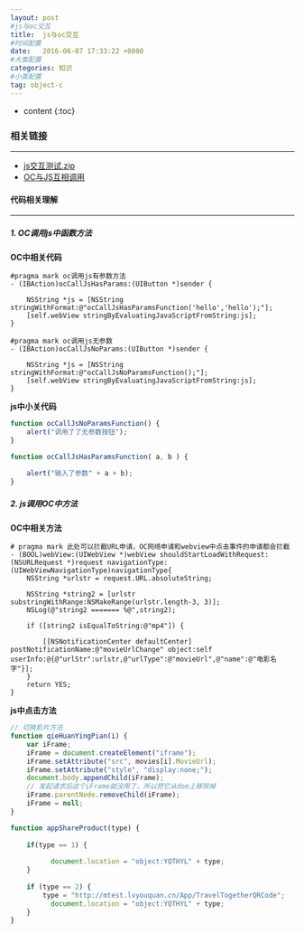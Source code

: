 ```yaml
---
layout: post
#js与oc交互
title:  js与oc交互
#时间配置
date:   2016-06-07 17:33:22 +0800
#大类配置
categories: 知识
#小类配置
tag: object-c
---
```


* content
{:toc}


### 相关链接
---

* <a href="http://files.cnblogs.com/files/AnchoriteFiliGod/js交互测试.zip" target="_blank">js交互测试.zip</a><br>
* <a href="http://blog.csdn.net/jwzhangjie/article/details/46823721" target="_blank">OC与JS互相调用</a><br>






#### 代码相关理解
---


##### 1. OC调用js中函数方法

**OC中相关代码**

```objc
#pragma mark oc调用js有参数方法
- (IBAction)ocCallJsHasParams:(UIButton *)sender {
    
    NSString *js = [NSString stringWithFormat:@"ocCallJsHasParamsFunction('hello','hello');"];
    [self.webView stringByEvaluatingJavaScriptFromString:js];
}

#pragma mark oc调用js无参数
- (IBAction)ocCallJsNoParams:(UIButton *)sender {
    
    NSString *js = [NSString stringWithFormat:@"ocCallJsNoParamsFunction();"];
    [self.webView stringByEvaluatingJavaScriptFromString:js];
}
```

**js中小关代码**

```js
function ocCallJsNoParamsFunction() {
    alert("调用了了无参数按钮");
}

function ocCallJsHasParamsFunction( a, b ) {
    
    alert("输入了参数" + a + b);
}
```

##### 2. js调用OC中方法

**OC中相关方法**

```objc
# pragma mark 此处可以拦截URL申请，OC网络申请和webview中点击事件的申请都会拦截
- (BOOL)webView:(UIWebView *)webView shouldStartLoadWithRequest:(NSURLRequest *)request navigationType:(UIWebViewNavigationType)navigationType{
    NSString *urlstr = request.URL.absoluteString;
    
    NSString *string2 = [urlstr substringWithRange:NSMakeRange(urlstr.length-3, 3)];
    NSLog(@"string2 ======= %@",string2);
    
    if ([string2 isEqualToString:@"mp4"]) {
        
        [[NSNotificationCenter defaultCenter] postNotificationName:@"movieUrlChange" object:self userInfo:@{@"urlStr":urlstr,@"urlType":@"movieUrl",@"name":@"电影名字"}];
    }
    return YES;
}
```

**js中点击方法**

```js
// 切换影片方法
function qieHuanYingPian(i) {    
    var iFrame;  
    iFrame = document.createElement("iframe");  
    iFrame.setAttribute("src", movies[i].MovieUrl);  
    iFrame.setAttribute("style", "display:none;");  
    document.body.appendChild(iFrame);  
    // 发起请求后这个iFrame就没用了，所以把它从dom上移除掉  
    iFrame.parentNode.removeChild(iFrame);  
    iFrame = null;  
}
```
```js
function appShareProduct(type) {
    
    if(type == 1) {
        
          document.location = "object:YQTHYL" + type;
    } 
    
    if (type == 2) {
        type = "http://mtest.lvyouquan.cn/App/TravelTogetherQRCode";
          document.location = "object:YQTHYL" + type;
    }
}
```